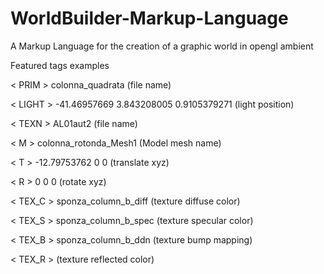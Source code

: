 # WorldBuilder-Markup-Language
A Markup Language for the creation of a graphic world in opengl ambient

Featured tags examples

< PRIM > colonna_quadrata (file name)

< LIGHT > -41.46957669 3.843208005 0.9105379271 (light position)

< TEXN > AL01aut2 (file name)

< M > colonna_rotonda_Mesh1 (Model mesh name)

< T > -12.79753762 0 0 (translate xyz)

< R > 0 0 0 (rotate xyz)

< TEX_C > sponza_column_b_diff (texture diffuse color)

< TEX_S > sponza_column_b_spec (texture specular color)

< TEX_B > sponza_column_b_ddn (texture bump mapping)

< TEX_R > (texture reflected color) 

